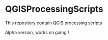 # QGISProcessingScripts
This repository contain QGIS processing scripts

Alpha version, works on going !
